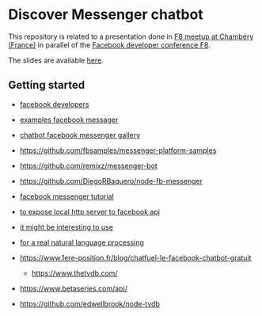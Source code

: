 # Discover Messenger chatbot

This repository is related to a presentation done in [F8 meetup at Chambéry (France)](https://splashthat.com/sites/view/f8meetupfrenchalps.splashthat.com) in parallel of the [Facebook developer conference F8](https://www.f8.com/).

The slides are available [here](https://slides.com/friedrit/f8-meetup-messenger-chatbot).

## Getting started


* [facebook developers](https://developers.facebook.com/docs/messenger-platform)
* [examples facebook messager](https://developers.facebook.com/docs/messenger-platform/getting-started/quick-start)
* [chatbot facebook messenger gallery](https://www.chatbot-academy.com/facebook-messenger-gallery/)
* https://github.com/fbsamples/messenger-platform-samples

* https://github.com/remixz/messenger-bot
* https://github.com/DiegoRBaquero/node-fb-messenger

* [facebook messenger tutorial](https://github.com/jw84/messenger-bot-tutorial)
* [to expose local http server to facebook api](https://ngrok.com/)
* [it might be interesting to use](https://github.com/bubenshchykov/ngrok)
* [for a real natural language processing](https://wit.ai/)

* https://www.1ere-position.fr/blog/chatfuel-le-facebook-chatbot-gratuit
  * https://www.thetvdb.com/
* https://www.betaseries.com/api/
* https://github.com/edwellbrook/node-tvdb
